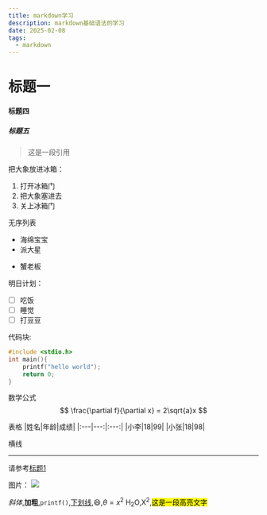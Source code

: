 ```yaml
---
title: markdown学习
description: markdown基础语法的学习
date: 2025-02-08
tags:
  - markdown
---
```

# 标题一
#### 标题四
##### 标题五

>这是一段引用

把大象放进冰箱：
1. 打开冰箱门
2. 把大象塞进去
3. 关上冰箱门

无序列表
- 海绵宝宝
- 派大星
* 蟹老板

明日计划：
- [ ] 吃饭
- [ ] 睡觉
- [ ] 打豆豆 

代码块:
```c
#include <stdio.h>
int main(){
    printf("hello world");
    return 0;
}
```

数学公式
$$
\frac{\partial f}{\partial x} = 2\sqrt{a}x
$$

表格
|姓名|年龄|成绩|
|:---|---:|:---:|
|小李|18|99|
|小张|18|98|


横线


---



请参考[标题1](#标题一)



图片：
<img src="/love.jpg">

*斜体*,**加粗**,`printf()`,<u>下划线</u>,:smile:,$\theta=x^2$
H<sub>2</sub>O,X<sup>2</sup>,<mark>这是一段高亮文字</mark>

